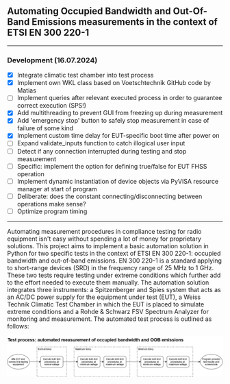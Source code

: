 ## Automating Occupied Bandwidth and Out-Of-Band Emissions measurements in the context of ETSI EN 300 220-1

---
### Development (16.07.2024)

- [x] Integrate climatic test chamber into test process
- [x] Implement own WKL class based on Voetschtechnik GitHub code by Matias
- [ ] Implement queries after relevant executed process in order to guarantee correct execution (SPS!)
- [x] Add multithreading to prevent GUI from freezing up during measurement
- [x] Add 'emergency stop' button to safely stop measurement in case of failure of some kind
- [x] Implement custom time delay for EUT-specific boot time after power on
- [ ] Expand validate_inputs function to catch illogical user input
- [ ] Detect if any connection interrupted during testing and stop measurement
- [ ] Specific: implement the option for defining true/false for EUT FHSS operation
- [ ] Implement dynamic instantiation of device objects via PyVISA resource manager at start of program
- [ ] Deliberate: does the constant connecting/disconnecting between operations make sense?
- [ ] Optimize program timing

---

Automating measurement procedures in compliance testing for radio equipment isn't easy without spending a lot of money for proprietary solutions. This project aims to implement a basic automation solution in Python for two specific tests in the context of ETSI EN 300 220-1: occupied bandwidth and out-of-band emissions. EN 300 220-1 is a standard applying to short-range devices (SRD) in the frequency range of 25 MHz to 1 GHz. These two tests require testing under extreme conditions which further add to the effort needed to execute them manually. The automation solution integrates three instruments: a Spitzenberger and Spies system that acts as an AC/DC power supply for the equipment under test (EUT), a Weiss Technik Climatic Test Chamber in which the EUT is placed to simulate extreme conditions and a Rohde & Schwarz FSV Spectrum Analyzer for monitoring and measurement. The automated test process is outlined as follows:

<div style="text-align: center;"><img src="media/testprocess_OB-OOB.png" alt="Automated Test Process Diagram" width="800"/></div>
